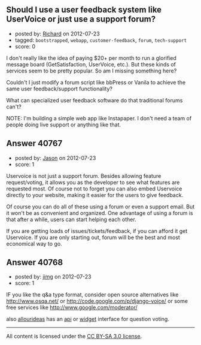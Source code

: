 ## Should I use a user feedback system like UserVoice or just use a support forum?

- posted by: [Richard](https://stackexchange.com/users/-1/17832-richard) on 2012-07-23
- tagged: `bootstrapped`, `webapp`, `customer-feedback`, `forum`, `tech-support`
- score: 0

I don't really like the idea of paying  $20+ per month to run a glorified message board (GetSatisfaction, UserVoice, etc.). But these kinds of services seem to be pretty popular. So am I missing something here? 

Couldn't I just modify a forum script like bbPress or Vanila to achieve the same user feedback/support functionality?

What can specialized user feedback software do that traditional forums can't?

NOTE: I'm building a simple web app like Instapaper. I don't need a team of people doing live support or anything like that.


## Answer 40767

- posted by: [Jason](https://stackexchange.com/users/-1/18884-jason) on 2012-07-23
- score: 1

Uservoice is not just a support forum. Besides allowing feature request/voting, it allows you as the developer to see what features are requested most. Of course not to forget you can also embed Uservoice directly to your website, making it easier for the users to give feedback.

Of course you can do all of these using a forum or even a support email. But it won't be as convenient and organized. One advantage of using a forum is that after a while, users can start helping each other.

If you are getting loads of issues/tickets/feedback, if you can afford it get Uservoice. If you are only starting out, forum will be the best and most economical way to go.


## Answer 40768

- posted by: [jimg](https://stackexchange.com/users/-1/2380-jimg) on 2012-07-23
- score: 1

<p>IF you like the q&amp;a type format, consider open source alternatives like <a href="http://www.osqa.net/" rel="nofollow">http://www.osqa.net/</a> or <a href="http://code.google.com/p/django-voice/" rel="nofollow">http://code.google.com/p/django-voice/</a> or some free services like <a href="http://www.google.com/moderator/" rel="nofollow">http://www.google.com/moderator/</a></p>

<p>also <a href="http://www.allourideas.org" rel="nofollow">allourideas</a> has an <a href="https://github.com/allourideas/pairwise-api/wiki/API-Documentation" rel="nofollow">api</a> or <a href="http://blog.allourideas.org/post/912665189/improved-widget-gives-you-more-control" rel="nofollow">widget</a> interface for question voting.  </p>




---

All content is licensed under the [CC BY-SA 3.0 license](https://creativecommons.org/licenses/by-sa/3.0/).
